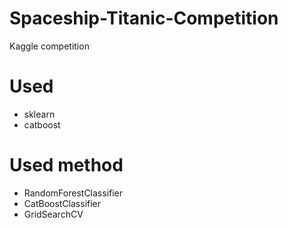 # Spaceship-Titanic-Competition
Kaggle competition

# Used
- sklearn
- catboost

# Used method
- RandomForestClassifier
- CatBoostClassifier
- GridSearchCV
